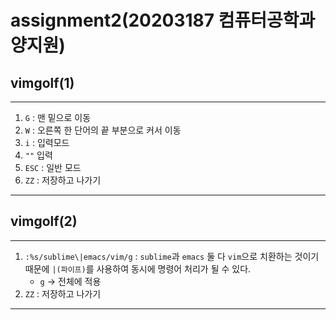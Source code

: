 # assignment2(20203187 컴퓨터공학과 양지원)

## vimgolf(1)
---
1) `G` : 맨 밑으로 이동
2) `W` : 오른쪽 한 단어의 끝 부분으로 커서 이동
3) `i` : 입력모드
4) `""` 입력
5) `ESC` : 일반 모드
6) `ZZ` : 저장하고 나가기
---

## vimgolf(2)
---
1) `:%s/sublime\|emacs/vim/g` : `sublime`과 `emacs` 둘 다 `vim`으로 치환하는 것이기 때문에 `|(파이프)`를 사용하여 동시에 명령어 처리가 될 수 있다.
    * `g` -> 전체에 적용
3) `ZZ` : 저장하고 나가기
---
